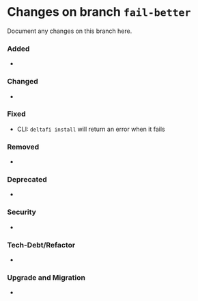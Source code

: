 # Changes on branch `fail-better`
Document any changes on this branch here.
### Added
- 

### Changed
- 

### Fixed
- CLI: `deltafi install` will return an error when it fails

### Removed
- 

### Deprecated
- 

### Security
- 

### Tech-Debt/Refactor
- 

### Upgrade and Migration
- 
